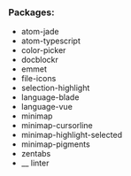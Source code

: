### Packages:
- atom-jade
- atom-typescript
- color-picker
- docblockr
- emmet
- file-icons
- selection-highlight
- language-blade
- language-vue
- minimap
- minimap-cursorline
- minimap-highlight-selected
- minimap-pigments
- zentabs
- __ linter
